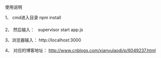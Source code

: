 使用说明
 
1、 cmd进入目录  npm install                                                                                                              　　　　　　　　　　　　　　　　　　　　　　　　　　　　　　　　　　　　　　
2、 然后输入：   supervisor start app.js　　　　　　　　　　　　　　　　　　　　　　　　　　　　　　　　　　　

3、浏览器输入： http://localhost:3000

4、 对应的博客地址： http://www.cnblogs.com/xianyulaodi/p/6049237.html
